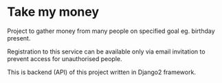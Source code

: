 # Take my money

Project to gather money from many people on specified goal eg. birthday present. 

Registration to this service can be available only via email invitation to prevent access for unauthorised people. 

This is backend (API) of this project written in Django2 framework.